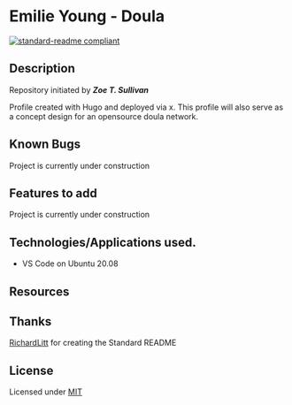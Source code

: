 # Emilie Young - Doula 
[![standard-readme compliant](https://img.shields.io/badge/readme%20style-standard-brightgreen.svg?style=flat-square)](https://github.com/RichardLitt/standard-readme)



## Description

Repository initiated by _**Zoe T. Sullivan**_

Profile created with Hugo and deployed via x. This profile will also serve as a concept design for an opensource doula network.




## Known Bugs

Project is currently under construction

## Features to add

Project is currently under construction


## Technologies/Applications used.

- VS Code on Ubuntu 20.08

## Resources


## Thanks

[RichardLitt](https://github.com/RichardLitt) for creating the Standard README


## License

Licensed under [MIT](LICENSE)